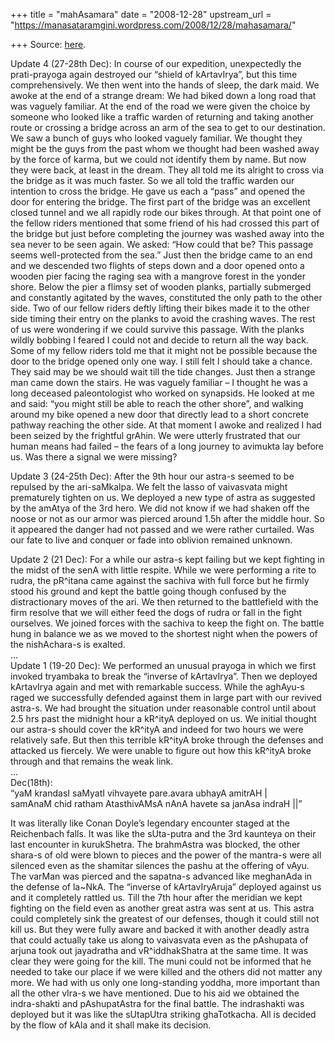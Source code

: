 +++
title = "mahAsamara"
date = "2008-12-28"
upstream_url = "https://manasataramgini.wordpress.com/2008/12/28/mahasamara/"

+++
Source: [here](https://manasataramgini.wordpress.com/2008/12/28/mahasamara/).

Update 4 (27-28th Dec): In course of our expedition, unexpectedly the
prati-prayoga again destroyed our “shield of kArtavIrya”, but this time
comprehensively. We then went into the hands of sleep, the dark maid. We
awoke at the end of a strange dream: We had biked down a long road that
was vaguely familiar. At the end of the road we were given the choice by
someone who looked like a traffic warden of returning and taking another
route or crossing a bridge across an arm of the sea to get to our
destination. We saw a bunch of guys who looked vaguely familiar. We
thought they might be the guys from the past whom we thought had been
washed away by the force of karma, but we could not identify them by
name. But now they were back, at least in the dream. They all told me
its alright to cross via the bridge as it was much faster. So we all
told the traffic warden our intention to cross the bridge. He gave us
each a “pass” and opened the door for entering the bridge. The first
part of the bridge was an excellent closed tunnel and we all rapidly
rode our bikes through. At that point one of the fellow riders mentioned
that some friend of his had crossed this part of the bridge but just
before completing the journey was washed away into the sea never to be
seen again. We asked: “How could that be? This passage seems
well-protected from the sea.” Just then the bridge came to an end and we
descended two flights of steps down and a door opened onto a wooden pier
facing the raging sea with a mangrove forest in the yonder shore. Below
the pier a flimsy set of wooden planks, partially submerged and
constantly agitated by the waves, constituted the only path to the other
side. Two of our fellow riders deftly lifting their bikes made it to the
other side timing their entry on the planks to avoid the crashing waves.
The rest of us were wondering if we could survive this passage. With the
planks wildly bobbing I feared I could not and decide to return all the
way back. Some of my fellow riders told me that it might not be possible
because the door to the bridge opened only one way. I still felt I
should take a chance. They said may be we should wait till the tide
changes. Just then a strange man came down the stairs. He was vaguely
familiar – I thought he was a long deceased paleontologist who worked on
synapsids. He looked at me and said: “you might still be able to reach
the other shore”, and walking around my bike opened a new door that
directly lead to a short concrete pathway reaching the other side. At
that moment I awoke and realized I had been seized by the frightful
grAhin. We were utterly frustrated that our human means had failed – the
fears of a long journey to avimukta lay before us. Was there a signal we
were missing?

Update 3 (24-25th Dec): After the 9th hour our astra-s seemed to be
repulsed by the ari-saMkalpa. We felt the lasso of vaivasvata might
prematurely tighten on us. We deployed a new type of astra as suggested
by the amAtya of the 3rd hero. We did not know if we had shaken off the
noose or not as our armor was pierced around 1.5h after the middle hour.
So it appeared the danger had not passed and we were rather curtailed.
Was our fate to live and conquer or fade into oblivion remained unknown.

Update 2 (21 Dec): For a while our astra-s kept failing but we kept
fighting in the midst of the senA with little respite. While we were
performing a rite to rudra, the pR^itana came against the sachiva with
full force but he firmly stood his ground and kept the battle going
though confused by the distractionary moves of the ari. We then returned
to the battlefield with the firm resolve that we will either feed the
dogs of rudra or fall in the fight ourselves. We joined forces with the
sachiva to keep the fight on. The battle hung in balance we as we moved
to the shortest night when the powers of the nishAchara-s is exalted.  
…  
Update 1 (19-20 Dec): We performed an unusual prayoga in which we first
invoked tryambaka to break the “inverse of kArtavIrya”. Then we deployed
kArtavIrya again and met with remarkable success. While the aghAyu-s
raged we successfully defended against them in large part with our
revived astra-s. We had brought the situation under reasonable control
until about 2.5 hrs past the midnight hour a kR^ityA deployed on us. We
initial thought our astra-s should cover the kR^ityA and indeed for two
hours we were relatively safe. But then this terrible kR^ityA broke
through the defenses and attacked us fiercely. We were unable to figure
out how this kR^ityA broke through and that remains the weak link.  
…  
Dec(18th):  
“yaM krandasI saMyatI vihvayete pare.avara ubhayA amitrAH \|  
samAnaM chid ratham AtasthivAMsA nAnA havete sa janAsa indraH \|\|”

It was literally like Conan Doyle’s legendary encounter staged at the
Reichenbach falls. It was like the sUta-putra and the 3rd kaunteya on
their last encounter in kurukShetra. The brahmAstra was blocked, the
other shara-s of old were blown to pieces and the power of the mantra-s
were all silenced even as the shamitar silences the pashu at the
offering of vAyu. The varMan was pierced and the sapatna-s advanced like
meghanAda in the defense of la\~NkA. The “inverse of kArtavIryAruja”
deployed against us and it completely rattled us. Till the 7th hour
after the meridian we kept fighting on the field even as another great
astra was sent at us. This astra could completely sink the greatest of
our defenses, though it could still not kill us. But they were fully
aware and backed it with another deadly astra that could actually take
us along to vaivasvata even as the pAshupata of arjuna took out
jayadratha and vR^iddhakShatra at the same time. It was clear they were
going for the kill. The muni could not be informed that he needed to
take our place if we were killed and the others did not matter any more.
We had with us only one long-standing yoddha, more important than all
the other vIra-s we have mentioned. Due to his aid we obtained the
indra-shakti and pAshupatAstra for the final battle. The indrashakti was
deployed but it was like the sUtapUtra striking ghaTotkacha. All is
decided by the flow of kAla and it shall make its decision.

